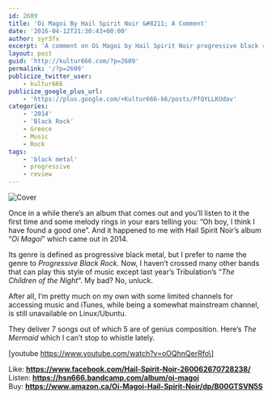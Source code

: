 ```yaml
---
id: 2609
title: 'Oi Magoi By Hail Spirit Noir &#8211; A Comment'
date: '2016-04-12T21:30:43+00:00'
author: syr3fx
excerpt: 'A comment on Oi Magoi by Hail Spirit Noir progressive black rock.'
layout: post
guid: 'http://kultur666.com/?p=2609'
permalink: '/?p=2609'
publicize_twitter_user:
    - kultur666
publicize_google_plus_url:
    - 'https://plus.google.com/+Kultur666-k6/posts/PfQYLLKUdav'
categories:
    - '2014'
    - 'Black Rock'
    - Greece
    - Music
    - Rock
tags:
    - 'black metal'
    - progressive
    - review
---
```


![Cover](http://localhost:8080/wp-content/uploads/2016/04/cover1.jpg)

Once in a while there’s an album that comes out and you’ll listen to it the first time and some melody rings in your ears telling you: “Oh boy, I think I have found a good one”. And it happened to me with Hail Spirit Noir’s album “*Oi Magoi*” which came out in 2014.

Its genre is defined as progressive black metal, but I prefer to name the genre to *Progressive Black Rock*. Now, I haven’t crossed many other bands that can play this style of music except last year’s Tribulation’s “*The Children of the Night*“. My bad? No, unluck.

After all, I’m pretty much on my own with some limited channels for accessing music and iTunes, while being a somewhat mainstream channel, is still unavailable on Linux/Ubuntu.

They deliver 7 songs out of which 5 are of genius composition. Here’s *The Mermaid* which I can’t stop to whistle lately.

\[youtube https://www.youtube.com/watch?v=oOQhnQerRfo\]

Like: **https://www.facebook.com/Hail-Spirit-Noir-260062670728238/**  
Listen: **https://hsn666.bandcamp.com/album/oi-magoi**  
Buy: **https://www.amazon.ca/Oi-Magoi-Hail-Spirit-Noir/dp/B00GTSVN5S**